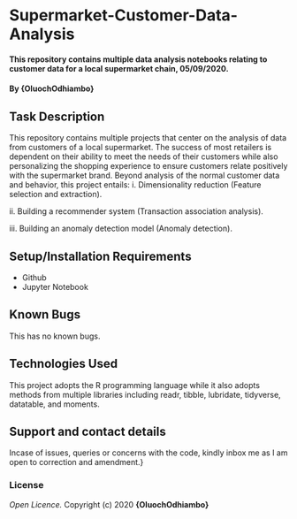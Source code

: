 # Supermarket-Customer-Data-Analysis
#### This repository contains multiple data analysis notebooks relating to customer data for a local supermarket chain, 05/09/2020.
#### By **{OluochOdhiambo}**
## Task Description
This repository contains multiple projects that center on the analysis of data from customers of a local supermarket. The success of most retailers is dependent on their ability to meet the needs of their 
customers while also personalizing the shopping experience to ensure customers relate positively with the  supermarket brand. Beyond analysis of the normal customer data and behavior, this project entails:
i. Dimensionality reduction (Feature selection and extraction).

ii. Building a recommender system (Transaction association analysis).

iii. Building an anomaly detection model (Anomaly detection).

## Setup/Installation Requirements
* Github
* Jupyter Notebook

## Known Bugs
This has no known bugs.
## Technologies Used
This project adopts the R programming language while it also adopts methods from multiple libraries including readr, tibble, lubridate, tidyverse, datatable, and moments.
## Support and contact details
Incase of issues, queries or concerns with the code, kindly inbox me as I am open to correction and amendment.}
### License
*Open Licence.*
Copyright (c) 2020 **{OluochOdhiambo}**
